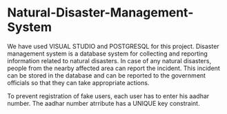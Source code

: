 # Natural-Disaster-Management-System
We have used VISUAL STUDIO and POSTGRESQL for this project.
Disaster management system is a database system for collecting and reporting information related to natural disasters. In case of any natural disasters, people from the nearby affected area can report the incident. This incident can be stored in the database and can be reported to the government officials so that they can take appropriate actions. 
 

To prevent registration of fake users, each user has to enter his aadhar number. The aadhar number atrribute has a UNIQUE key constraint. 

